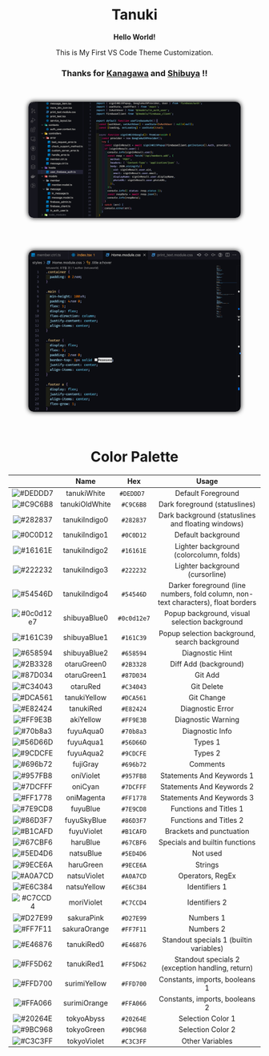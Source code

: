 <div align="center">

# Tanuki

**Hello World!**

This is My First VS Code Theme Customization.

### Thanks for **<a href="https://github.com/rebelot/kanagawa.nvim/" target="_blank" rel="noopener">Kanagawa</a>** and **<a href="https://github.com/jeroen-meijer/shibuya" target="_blank" rel="noopener">Shibuya</a>** !!

<br>

<figure>
<img src="./images/view.png" alg="tanuki view1" style="border-radius: 10px ;box-shadow:0px 0px 10px #000">
</figure>

<br>
<br>

<figure>
<img src="./images/view2.png" alg="tanuki view2" style="border-radius: 10px ;box-shadow:0px 0px 10px #000">
</figure>

<br>

# Color Palette

|                                                                    |      Name      |     Hex     |                                       Usage                                       |
| :----------------------------------------------------------------: | :------------: | :---------: | :-------------------------------------------------------------------------------: |
|    ![#DEDDD7](https://via.placeholder.com/15/DEDDD7/DEDDD7.png)    |  tanukiWhite   | `#DEDDD7 `  |                                Default Foreground                                 |
|    ![#C9C6B8](https://via.placeholder.com/15/C9C6B8/C9C6B8.png)    | tanukiOldWhite |  `#C9C6B8`  |                           Dark foreground (statuslines)                           |
|    ![#282837](https://via.placeholder.com/15/282837/282837.png)    | tanukiIndigo0  |  `#282837`  |                Dark background (statuslines and floating windows)                 |
|    ![#0C0D12](https://via.placeholder.com/15/0C0D12/0C0D12.png)    | tanukiIndigo1  |  `#0C0D12`  |                                Default background                                 |
|    ![#16161E](https://via.placeholder.com/15/16161E/16161E.png)    | tanukiIndigo2  |  `#16161E`  |                      Lighter background (colorcolumn, folds)                      |
|    ![#222232](https://via.placeholder.com/15/222232/222232.png)    | tanukiIndigo3  |  `#222232`  |                          Lighter background (cursorline)                          |
|    ![#54546D](https://via.placeholder.com/15/54546D/54546D.png)    | tanukiIndigo4  |  `#54546D`  | Darker foreground (line numbers, fold column, non-text characters), float borders |
| ![#0c0d12e7](https://via.placeholder.com/15/0c0d12e7/0c0d12e7.png) |  shibuyaBlue0  | `#0c0d12e7` |                   Popup background, visual selection background                   |
|    ![#161C39](https://via.placeholder.com/15/161C39/161C39.png)    |  shibuyaBlue1  |  `#161C39`  |                   Popup selection background, search background                   |
|    ![#658594](https://via.placeholder.com/15/658594/658594.png)    |  shibuyaBlue2  |  `#658594`  |                                  Diagnostic Hint                                  |
|    ![#2B3328](https://via.placeholder.com/15/2B3328/2B3328.png)    |  otaruGreen0   |  `#2B3328`  |                               Diff Add (background)                               |
|    ![#87D034](https://via.placeholder.com/15/87D034/87D034.png)    |  otaruGreen1   |  `#87D034`  |                                      Git Add                                      |
|    ![#C34043](https://via.placeholder.com/15/C34043/C34043.png)    |    otaruRed    |  `#C34043`  |                                    Git Delete                                     |
|    ![#DCA561](https://via.placeholder.com/15/DCA561/DCA561.png)    |  tanukiYellow  |  `#DCA561`  |                                    Git Change                                     |
|    ![#E82424](https://via.placeholder.com/15/E82424/E82424.png)    |   tanukiRed    |  `#E82424`  |                                 Diagnostic Error                                  |
|    ![#FF9E3B](https://via.placeholder.com/15/FF9E3B/FF9E3B.png)    |   akiYellow    |  `#FF9E3B`  |                                Diagnostic Warning                                 |
|    ![#70b8a3](https://via.placeholder.com/15/70b8a3/70b8a3.png)    |   fuyuAqua0    |  `#70b8a3`  |                                  Diagnostic Info                                  |
|    ![#56D66D](https://via.placeholder.com/15/56D66D/56D66D.png)    |   fuyuAqua1    |  `#56D66D`  |                                      Types 1                                      |
|    ![#9CDCFE](https://via.placeholder.com/15/9CDCFE/9CDCFE.png)    |   fuyuAqua2    |  `#9CDCFE`  |                                      Types 2                                      |
|    ![#696b72](https://via.placeholder.com/15/696b72/696b72.png)    |    fujiGray    |  `#696b72`  |                                     Comments                                      |
|    ![#957FB8](https://via.placeholder.com/15/957FB8/957FB8.png)    |   oniViolet    |  `#957FB8`  |                             Statements And Keywords 1                             |
|    ![#7DCFFF](https://via.placeholder.com/15/7DCFFF/7DCFFF.png)    |    oniCyan     |  `#7DCFFF`  |                             Statements And Keywords 2                             |
|    ![#FF1778](https://via.placeholder.com/15/FF1778/FF1778.png)    |   oniMagenta   |  `#FF1778`  |                             Statements And Keywords 3                             |
|    ![#7E9CD8](https://via.placeholder.com/15/7E9CD8/7E9CD8.png)    |    fuyuBlue    |  `#7E9CD8`  |                              Functions and Titles 1                               |
|    ![#86D3F7](https://via.placeholder.com/15/86D3F7/86D3F7.png)    |  fuyuSkyBlue   |  `#86D3F7`  |                              Functions and Titles 2                               |
|    ![#B1CAFD](https://via.placeholder.com/15/B1CAFD/B1CAFD.png)    |   fuyuViolet   |  `#B1CAFD`  |                             Brackets and punctuation                              |
|    ![#67CBF6](https://via.placeholder.com/15/67CBF6/67CBF6.png)    |    haruBlue    |  `#67CBF6`  |                          Specials and builtin functions                           |
|    ![#5ED4D6](https://via.placeholder.com/15/5ED4D6/5ED4D6.png)    |   natsuBlue    |  `#5ED4D6`  |                                     Not used                                      |
|    ![#9ECE6A](https://via.placeholder.com/15/9ECE6A/9ECE6A.png)    |   haruGreen    |  `#9ECE6A`  |                                      Strings                                      |
|    ![#A0A7CD](https://via.placeholder.com/15/A0A7CD/A0A7CD.png)    |  natsuViolet   |  `#A0A7CD`  |                                 Operators, RegEx                                  |
|    ![#E6C384](https://via.placeholder.com/15/E6C384/E6C384.png)    |  natsuYellow   |  `#E6C384`  |                                   Identifiers 1                                   |
|    ![#C7CCD4](https://via.placeholder.com/15/C7CCD4/C7CCD4.png)    |   moriViolet   |  `#C7CCD4`  |                                   Identifiers 2                                   |
|    ![#D27E99](https://via.placeholder.com/15/D27E99/D27E99.png)    |   sakuraPink   |  `#D27E99`  |                                     Numbers 1                                     |
|    ![#FF7F11](https://via.placeholder.com/15/FF7F11/FF7F11.png)    |  sakuraOrange  |  `#FF7F11`  |                                     Numbers 2                                     |
|    ![#E46876](https://via.placeholder.com/15/E46876/E46876.png)    |   tanukiRed0   |  `#E46876`  |                      Standout specials 1 (builtin variables)                      |
|    ![#FF5D62](https://via.placeholder.com/15/FF5D62/FF5D62.png)    |   tanukiRed1   |  `#FF5D62`  |                 Standout specials 2 (exception handling, return)                  |
|    ![#FFD700](https://via.placeholder.com/15/FFD700/FFD700.png)    |  surimiYellow  |  `#FFD700`  |                          Constants, imports, booleans 1                           |
|    ![#FFA066](https://via.placeholder.com/15/FFA066/FFA066.png)    |  surimiOrange  |  `#FFA066`  |                          Constants, imports, booleans 2                           |
|    ![#20264E](https://via.placeholder.com/15/20264E/20264E.png)    |   tokyoAbyss   |  `#20264E`  |                                 Selection Color 1                                 |
|    ![#9BC968](https://via.placeholder.com/15/9BC968/9BC968.png)    |   tokyoGreen   |  `#9BC968`  |                                 Selection Color 2                                 |
|    ![#C3C3FF](https://via.placeholder.com/15/C3C3FF/C3C3FF.png)    |  tokyoViolet   |  `#C3C3FF`  |                                  Other Variables                                  |

</div>
